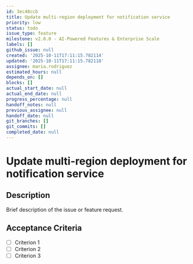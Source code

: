 ```yaml
---
id: 3ec48ccb
title: Update multi-region deployment for notification service
priority: low
status: todo
issue_type: feature
milestone: v2.0.0 - AI-Powered Features & Enterprise Scale
labels: []
github_issue: null
created: '2025-10-11T17:11:15.782114'
updated: '2025-10-11T17:11:15.782118'
assignee: maria.rodriguez
estimated_hours: null
depends_on: []
blocks: []
actual_start_date: null
actual_end_date: null
progress_percentage: null
handoff_notes: null
previous_assignee: null
handoff_date: null
git_branches: []
git_commits: []
completed_date: null
---
```


# Update multi-region deployment for notification service

## Description

Brief description of the issue or feature request.

## Acceptance Criteria

- [ ] Criterion 1
- [ ] Criterion 2
- [ ] Criterion 3